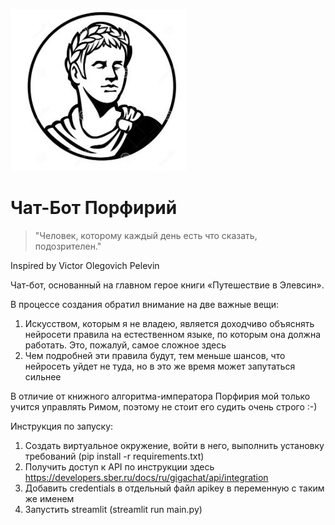 ![Image alt](https://github.com/Ilya2raev/porphyrius/blob/master/Porphyrius.jpg)

# Чат-Бот Порфирий

> "Человек, которому каждый день есть что сказать, подозрителен."

Inspired by Victor Olegovich Pelevin

Чат-бот, основанный на главном герое книги «Путешествие в Элевсин».

В процессе создания обратил внимание на две важные вещи:

1. Искусством, которым я не владею, является доходчиво объяснять нейросети правила на естественном языке, по которым она должна работать. Это, пожалуй, самое сложное здесь
2. Чем подробней эти правила будут, тем меньше шансов, что нейросеть уйдет не туда, но в это же время может запутаться сильнее

В отличие от книжного алгоритма-императора Порфирия мой только учится управлять Римом, поэтому не стоит его судить очень строго :-)

Инструкция по запуску:

1. Создать виртуальное окружение, войти в него, выполнить установку требований (pip install -r requirements.txt)
2. Получить доступ к API по инструкции здесь https://developers.sber.ru/docs/ru/gigachat/api/integration
3. Добавить credentials в отдельный файл apikey в переменную с таким же именем
4. Запустить streamlit (streamlit run main.py)
